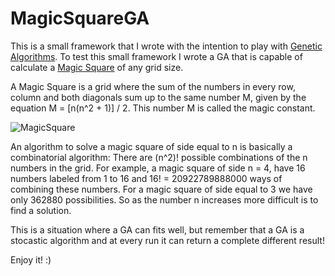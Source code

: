 # MagicSquareGA

This is a small framework that I wrote with the intention to play with [Genetic Algorithms](https://en.wikipedia.org/wiki/Genetic_algorithm). To test this small framework I wrote a GA that is capable of calculate a [Magic Square](https://en.wikipedia.org/wiki/Magic_square) of any grid size. 

A Magic Square is a grid where the sum of the numbers in every row, column and both diagonals sum up to the same number M, given by the equation M = [n(n^2 + 1)] / 2. This number M is called the magic constant.

![ MagicSquare ](https://upload.wikimedia.org/wikipedia/commons/e/e4/Magicsquareexample.svg)

An algorithm to solve a magic square of side equal to n is basically a combinatorial algorithm: There are (n^2)! possible combinations of the n numbers in the grid. For example, a magic square of side n = 4, have 16 numbers labeled from 1 to 16 and 16! = 20922789888000 ways of combining these numbers. For a magic square of side equal to 3 we have only 362880 possibilities. So as the number n increases more difficult is to find a solution.

This is a situation where a GA can fits well, but remember that a GA is a stocastic algorithm and at every run it can return a complete different result!

Enjoy it! :)
